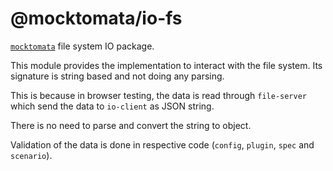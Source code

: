 # @mocktomata/io-fs

[`mocktomata`](https://www.npmjs.com/package/mocktomata) file system IO package.

This module provides the implementation to interact with the file system.
Its signature is string based and not doing any parsing.

This is because in browser testing, the data is read through `file-server` which send the data to `io-client` as JSON string.

There is no need to parse and convert the string to object.

Validation of the data is done in respective code (`config`, `plugin`, `spec` and `scenario`).
